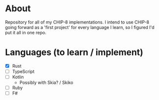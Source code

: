 # About
Repository for all of my CHIP-8 implementations. 
I intend to use CHIP-8 going forward as a 'first project' for every language 
I learn, so I figured I'd put it all in one repo.

# Languages (to learn / implement)
- [X] Rust
- [ ] TypeScript
- [ ] Kotlin
  - Possibly with Skia? / Skiko
- [ ] Ruby
- [ ] F#
